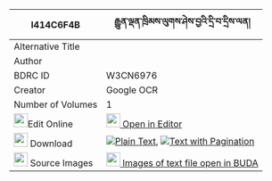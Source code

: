 |I414C6F4B|རྒྱུན་ལྡན་ཁྲིམས་ལུགས་ཤེས་བྱའི་དྲི་བ་དྲིས་ལན། 
| --- | --- 
|Alternative Title |
|Author | 
|BDRC ID | W3CN6976
|Creator | Google OCR
|Number of Volumes| 1
|<img width="25" src="https://img.icons8.com/color/25/000000/edit-property.png">Edit Online| [<img width="25" src="https://avatars.githubusercontent.com/u/45091458?s=200&v=4"> Open in Editor](http://editor.openpecha.org/I414C6F4B)
|<img width="25" src="https://img.icons8.com/fluent/48/000000/download-2.png"/>  Download | [![](https://img.icons8.com/color/20/000000/txt.png)Plain Text](https://github.com/Openpecha/I414C6F4B/releases/download/v1/gyun_den_trimluk_sheja_i_driwa_plain_I414C6F4B.zip), [![](https://img.icons8.com/color/20/000000/txt.png)Text with Pagination](https://github.com/Openpecha/I414C6F4B/releases/download/v1/gyun_den_trimluk_sheja_i_driwa_pages_I414C6F4B.zip)
|<img width="25" src="https://img.icons8.com/plasticine/100/000000/pictures-folder.png"/>  Source Images | [<img width="25" src="https://library.bdrc.io/icons/BUDA-small.svg"> Images of text file open in BUDA](https://library.bdrc.io/show/bdr:W3CN6976)